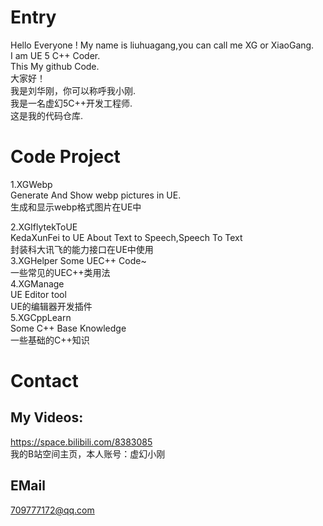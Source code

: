 # Entry
Hello Everyone !
My name is liuhuagang,you can call me XG or XiaoGang.  
I am UE 5 C++ Coder.  
This My github Code.  
大家好！  
我是刘华刚，你可以称呼我小刚.  
我是一名虚幻5C++开发工程师.  
这是我的代码仓库.  
# Code Project
1.XGWebp  
Generate And Show webp pictures in UE.  
生成和显示webp格式图片在UE中  

2.XGIflytekToUE  
KedaXunFei to UE About Text to Speech,Speech To Text  
封装科大讯飞的能力接口在UE中使用  
3.XGHelper
Some UEC++ Code~  
一些常见的UEC++类用法  
4.XGManage  
UE Editor tool  
UE的编辑器开发插件  
5.XGCppLearn  
Some C++ Base Knowledge  
一些基础的C++知识  
# Contact
## My Videos:
https://space.bilibili.com/8383085  
我的B站空间主页，本人账号：虚幻小刚  
## EMail
709777172@qq.com  


